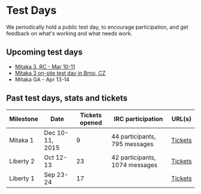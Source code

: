 # Test Days

We periodically hold a public test day, to encourage participation, and
get feedback on what's working and what needs work.

## Upcoming test days

* [Mitaka 3, RC - Mar 10-11](/testday/mitaka/milestone3)
* [Mitaka 3 on-site test day in Brno, CZ](/testday/mitaka/brno-on-site)
* Mitaka GA - Apr 13-14

## Past test days, stats and tickets

| Milestone | Date | Tickets opened | IRC participation | URL(s) |
|-----------|------|----------------|-------------------|--------|
| Mitaka 1  | Dec 10-11, 2015 | 9 | 44 participants, 795 messages  | [Tickets](https://goo.gl/51Dz97) |
| Liberty 2 | Oct 12-13 | 23 | 42 participants, 1074 messages | [Tickets](https://goo.gl/D6VeQ0) |
| Liberty 1 | Sep 23-24 | 17 |  | [Tickets](https://goo.gl/OIPNt3) |




